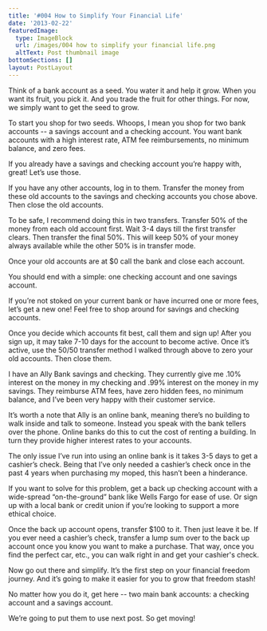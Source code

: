 ```yaml
---
title: '#004 How to Simplify Your Financial Life'
date: '2013-02-22'
featuredImage:
  type: ImageBlock
  url: /images/004 how to simplify your financial life.png
  altText: Post thumbnail image
bottomSections: []
layout: PostLayout
---
```

Think of a bank account as a seed. You water it and help it grow. When you want its fruit, you pick it. And you trade the fruit for other things. For now, we simply want to get the seed to grow.

To start you shop for two seeds. Whoops, I mean you shop for two bank accounts -- a savings account and a checking account. You want bank accounts with a high interest rate, ATM fee reimbursements, no minimum balance, and zero fees.

If you already have a savings and checking account you’re happy with, great! Let’s use those.

If you have any other accounts, log in to them. Transfer the money from these old accounts to the savings and checking accounts you chose above. Then close the old accounts.

To be safe, I recommend doing this in two transfers. Transfer 50% of the money from each old account first. Wait 3-4 days till the first transfer clears. Then transfer the final 50%. This will keep 50% of your money always available while the other 50% is in transfer mode.

Once your old accounts are at $0 call the bank and close each account.

You should end with a simple: one checking account and one savings account.

If you’re not stoked on your current bank or have incurred one or more fees, let’s get a new one! Feel free to shop around for savings and checking accounts.

Once you decide which accounts fit best, call them and sign up! After you sign up, it may take 7-10 days for the account to become active. Once it’s active, use the 50/50 transfer method I walked through above to zero your old accounts. Then close them.

I have an Ally Bank savings and checking. They currently give me .10% interest on the money in my checking and .99% interest on the money in my savings. They reimburse ATM fees, have zero hidden fees, no minimum balance, and I’ve been very happy with their customer service.

It’s worth a note that Ally is an online bank, meaning there’s no building to walk inside and talk to someone. Instead you speak with the bank tellers over the phone. Online banks do this to cut the cost of renting a building. In turn they provide higher interest rates to your accounts.

The only issue I’ve run into using an online bank is it takes 3-5 days to get a cashier’s check. Being that I’ve only needed a cashier’s check once in the past 4 years when purchasing my moped, this hasn’t been a hinderance.

If you want to solve for this problem, get a back up checking account with a wide-spread “on-the-ground” bank like Wells Fargo for ease of use. Or sign up with a local bank or credit union if you’re looking to support a more ethical choice.

Once the back up account opens, transfer $100 to it. Then just leave it be. If you ever need a cashier’s check, transfer a lump sum over to the back up account once you know you want to make a purchase. That way, once you find the perfect car, etc., you can walk right in and get your cashier's check.

Now go out there and simplify. It’s the first step on your financial freedom journey. And it’s going to make it easier for you to grow that freedom stash!

No matter how you do it, get here -- two main bank accounts: a checking account and a savings account.

We’re going to put them to use next post. So get moving!
